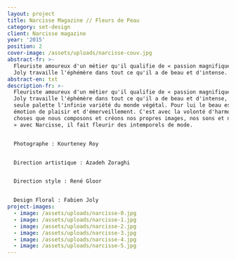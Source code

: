 ```yaml
---
layout: project
title: Narcisse Magazine // Fleurs de Peau
category: set-design
client: Narcisse magazine
year: '2015'
position: 2
cover-image: /assets/uploads/narcisse-couv.jpg
abstract-fr: >-
  Fleuriste amoureux d'un métier qu'il qualifie de « passion magnifique » Fabien
  Joly travaille l'éphémère dans tout ce qu'il a de beau et d'intense...
abstract-en: txt
description-fr: >-
  Fleuriste amoureux d'un métier qu'il qualifie de « passion magnifique » Fabien
  Joly travaille l'éphémère dans tout ce qu'il a de beau et d'intense, avec pour
  seule palette l'infinie variété du monde végétal. Pour lui le beau est « une
  émotion de plaisir et d'émerveillement. C'est avec la volonté d'harmoniser les
  choses que nous composons et créons nos propres images, nos sons et nos envies
  » avec Narcisse, il fait fleurir des intemporels de mode.


  Photographe : Kourteney Roy


  Direction artistique : Azadeh Zoraghi


  Direction style : René Gloor


  Design Floral : Fabien Joly
project-images:
  - image: /assets/uploads/narcisse-0.jpg
  - image: /assets/uploads/narcisse-1.jpg
  - image: /assets/uploads/narcisse-2.jpg
  - image: /assets/uploads/narcisse-3.jpg
  - image: /assets/uploads/narcisse-4.jpg
  - image: /assets/uploads/narcisse-5.jpg
---
```


